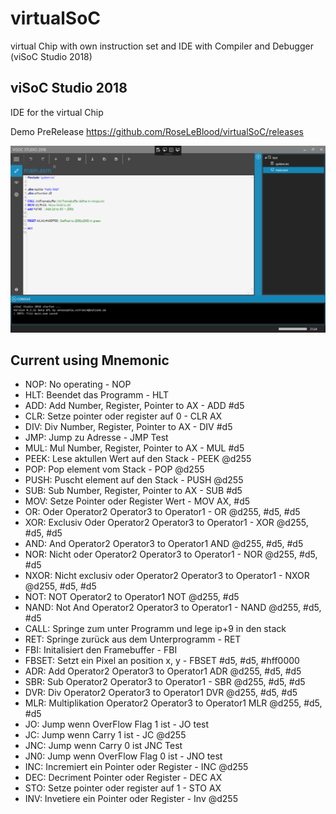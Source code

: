 # virtualSoC
virtual Chip with own instruction set and IDE with Compiler and Debugger (viSoC Studio 2018)

## viSoC Studio 2018
IDE for the virtual Chip 

Demo PreRelease https://github.com/RoseLeBlood/virtualSoC/releases 

![Screenshot]( https://raw.githubusercontent.com/RoseLeBlood/virtualSoC/master/images/viSoCStudio2018.png)


## Current using Mnemonic
* NOP: No operating - NOP
* HLT: Beendet das Programm - HLT
* ADD: Add Number, Register, Pointer to AX - ADD #d5
* CLR: Setze pointer oder register auf 0 - CLR AX
* DIV: Div Number, Register, Pointer to AX - DIV #d5
* JMP: Jump zu Adresse - JMP Test
* MUL: Mul Number, Register, Pointer to AX - MUL #d5
* PEEK: Lese aktullen Wert auf den Stack  - PEEK @d255
* POP: Pop element vom Stack - POP @d255
* PUSH: Puscht element auf den Stack - PUSH @d255
* SUB: Sub Number, Register, Pointer to AX - SUB #d5
* MOV: Setze Pointer oder Register Wert   - MOV AX, #d5
* OR: Oder Operator2 Operator3 to Operator1 - OR @d255, #d5, #d5
* XOR: Exclusiv Oder Operator2 Operator3 to Operator1 - XOR @d255, #d5, #d5
* AND: And Operator2 Operator3 to Operator1 AND @d255, #d5, #d5
* NOR: Nicht oder Operator2 Operator3 to Operator1 - NOR @d255, #d5, #d5
* NXOR: Nicht exclusiv oder Operator2 Operator3 to Operator1 - NXOR @d255, #d5, #d5
* NOT: NOT Operator2 to Operator1 NOT @d255, #d5
* NAND: Not And Operator2 Operator3 to Operator1 - NAND @d255, #d5, #d5
* CALL: Springe zum unter Programm und lege ip+9 in den stack
* RET: Springe zurück aus dem Unterprogramm - RET
* FBI: Initalisiert den Framebuffer - FBI
* FBSET: Setzt ein Pixel an position x, y - FBSET #d5, #d5, #hff0000
* ADR: Add Operator2 Operator3 to Operator1 ADR @d255, #d5, #d5
* SBR: Sub Operator2 Operator3 to Operator1 - SBR @d255, #d5, #d5
* DVR: Div Operator2 Operator3 to Operator1 DVR @d255, #d5, #d5
* MLR: Multiplikation Operator2 Operator3 to Operator1 MLR @d255, #d5, #d5
* JO: Jump wenn OverFlow Flag 1 ist - JO test
* JC: Jump wenn Carry 1 ist - JC @d255
* JNC: Jump wenn Carry 0 ist JNC Test
* JN0: Jump wenn OverFlow Flag 0 ist - JNO test
* INC: Incremiert ein Pointer oder Register - INC @d255
* DEC: Decriment Pointer oder Register - DEC AX
* STO: Setze pointer oder register auf 1 - STO AX
* INV: Invetiere ein Pointer oder Register - Inv @d255

